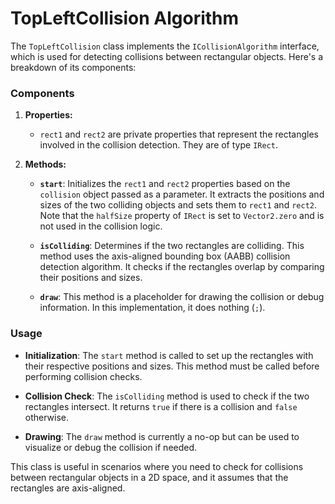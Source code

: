 # TopLeftCollision Algorithm

The `TopLeftCollision` class implements the `ICollisionAlgorithm` interface, which is used for detecting collisions between rectangular objects. Here's a breakdown of its components:

### Components

1. **Properties:**

   - `rect1` and `rect2` are private properties that represent the rectangles involved in the collision detection. They are of type `IRect`.

2. **Methods:**

   - **`start`**: Initializes the `rect1` and `rect2` properties based on the `collision` object passed as a parameter. It extracts the positions and sizes of the two colliding objects and sets them to `rect1` and `rect2`. Note that the `halfSize` property of `IRect` is set to `Vector2.zero` and is not used in the collision logic.

   - **`isColliding`**: Determines if the two rectangles are colliding. This method uses the axis-aligned bounding box (AABB) collision detection algorithm. It checks if the rectangles overlap by comparing their positions and sizes.

   - **`draw`**: This method is a placeholder for drawing the collision or debug information. In this implementation, it does nothing (`;`).

### Usage

- **Initialization**: The `start` method is called to set up the rectangles with their respective positions and sizes. This method must be called before performing collision checks.

- **Collision Check**: The `isColliding` method is used to check if the two rectangles intersect. It returns `true` if there is a collision and `false` otherwise.

- **Drawing**: The `draw` method is currently a no-op but can be used to visualize or debug the collision if needed.

This class is useful in scenarios where you need to check for collisions between rectangular objects in a 2D space, and it assumes that the rectangles are axis-aligned.
